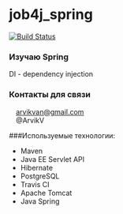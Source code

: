 # job4j_spring
[![Build Status](https://app.travis-ci.com/ArvikVan/job4j_spring.svg?branch=master)](https://app.travis-ci.com/ArvikVan/job4j_spring)
### Изучаю Spring
DI - dependency injection
### Контакты для связи<br>
<img src="https://img.icons8.com/clouds/100/000000/gmail-new.png" width="10"/> arvikvan@gmail.com<br>
<img src="https://img.icons8.com/color/100/000000/telegram-app--v2.png" width="10"/> @ArvikV

###Используемые технологии:
- Maven
- Java EE Servlet API
- Hibernate
- PostgreSQL
- Travis CI
- Apache Tomcat
- Java Spring

